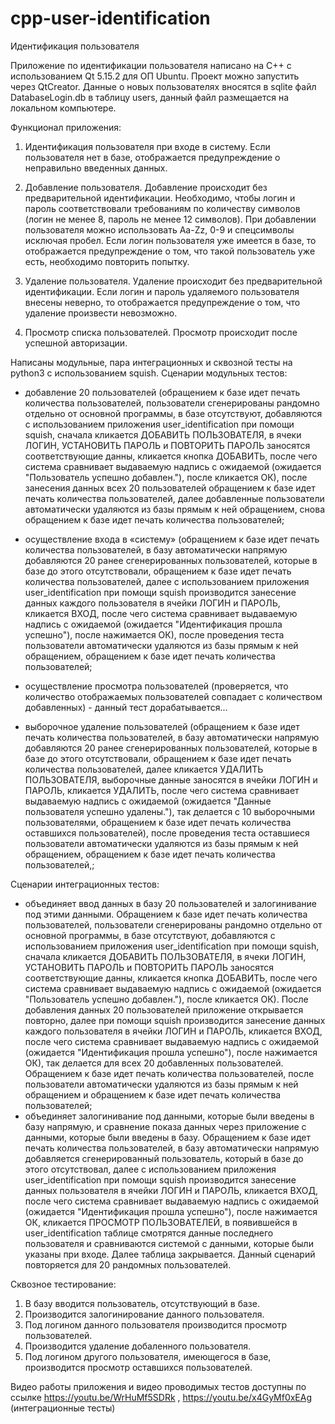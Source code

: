 # cpp-user-identification
Идентификация пользователя

Приложение по идентификации пользователя написано на C++ с использованием Qt 5.15.2 для ОП Ubuntu. Проект можно запустить через QtCreator.
Данные о новых пользователях вносятся в sqlite файл DatabaseLogin.db в таблицу users, данный файл размещается на локальном компьютере. 

Функционал приложения:
1. Идентификация пользователя при входе в систему. Если пользователя нет в базе, отображается предупреждение о неправильно введенных данных.

2. Добавление пользователя. Добавление происходит без предварительной идентификации. Необходимо, чтобы логин и пароль соответствовали требованиям по количеству символов (логин не менее 8, пароль не менее 12 символов). При добавлении пользователя можно использовать Aa-Zz, 0-9 и спецсимволы исключая пробел. Если логин пользователя уже имеется в базе, то отображается предупреждение о том, что такой пользователь уже есть, необходимо повторить попытку.

3. Удаление пользователя. Удаление происходит без предварительной идентификации. Если логин и пароль удаляемого пользователя внесены неверно, то отображается предупреждение о том, что удаление произвести невозможно.

4. Просмотр списка пользователей. Просмотр происходит после успешной авторизации.

Написаны модульные, пара интеграционных и сквозной тесты на python3 с использованием squish.
Сценарии модульных тестов:

 - добавление 20 пользователей (обращением к базе идет печать количества пользователей, пользователи сгенерированы рандомно отдельно от основной программы, в базе отсутствуют, добавляются с использованием приложения user_identification при помощи squish, сначала кликается ДОБАВИТЬ ПОЛЬЗОВАТЕЛЯ, в ячеки ЛОГИН, УСТАНОВИТЬ ПАРОЛЬ и ПОВТОРИТЬ ПАРОЛЬ заносятся соответствующие данны, кликается кнопка ДОБАВИТЬ, после чего система сравнивает выдаваемую надпись с ожидаемой (ожидается "Пользователь успешно добавлен."), после кликается ОК), после занесения данных всех 20 пользователей обращением к базе идет печать количества пользователей, далее добавленные пользователи автоматически удаляются из базы прямым к ней обращением, снова обращением к базе идет печать количества пользователей;
    
 - осуществление входа в «систему» (обращением к базе идет печать количества пользователей, в базу автоматически напрямую добавляются 20 ранее сгенерированных пользователей, которые в базе до этого отсутствовали, обращением к базе идет печать количества пользователей, далее с использованием приложения user_identification при помощи squish производится занесение данных каждого пользователя в ячейки ЛОГИН и ПАРОЛЬ, кликается ВХОД, после чего система сравнивает выдаваемую надпись с ожидаемой (ожидается "Идентификация прошла успешно"), после нажимается ОК), после проведения теста пользователи автоматически удаляются из базы прямым к ней обращением, обращением к базе идет печать количества пользователей;
    
 - осуществление просмотра пользователей (проверяется, что количество отображаемых пользователей совпадает с количеством добавленных) - данный тест дорабатывается...
    
 - выборочное удаление пользователей (обращением к базе идет печать количества пользователей, в базу автоматически напрямую добавляются 20 ранее сгенерированных пользователей, которые в базе до этого отсутствовали, обращением к базе идет печать количества пользователей, далее кликается УДАЛИТЬ ПОЛЬЗОВАТЕЛЯ, выборочные данные заносятся в ячейки ЛОГИН и ПАРОЛЬ, кликается УДАЛИТЬ, после чего система сравнивает выдаваемую надпись с ожидаемой (ожидается "Данные пользователя успешно удалены."), так делается с 10 выборочными пользователями, обращением к базе идет печать количества оставшихся пользователей), после проведения теста оставшиеся пользователи автоматически удаляются из базы прямым к ней обращением, обращением к базе идет печать количества пользователей,;

Сценарии интеграционных тестов:
- объединяет ввод данных в базу 20 пользователей и залогинивание под этими данными. Обращением к базе идет печать количества пользователей, пользователи сгенерированы рандомно отдельно от основной программы, в базе отсутствуют, добавляются с использованием приложения user_identification при помощи squish, сначала кликается ДОБАВИТЬ ПОЛЬЗОВАТЕЛЯ, в ячеки ЛОГИН, УСТАНОВИТЬ ПАРОЛЬ и ПОВТОРИТЬ ПАРОЛЬ заносятся соответствующие данны, кликается кнопка ДОБАВИТЬ, после чего система сравнивает выдаваемую надпись с ожидаемой (ожидается "Пользователь успешно добавлен."), после кликается ОК). После добавления данных 20 пользователей приложение открывается повторно, далее при помощи squish производится занесение данных каждого пользователя в ячейки ЛОГИН и ПАРОЛЬ, кликается ВХОД, после чего система сравнивает выдаваемую надпись с ожидаемой (ожидается "Идентификация прошла успешно"), после нажимается ОК), так делается для всех 20 добавленных пользователей. Обращением к базе идет печать количества пользователей, после пользователи автоматически удаляются из базы прямым к ней обращением и обращением к базе идет печать количества пользователей;  
- объединяет залогинивание под данными, которые были введены в базу напрямую, и сравнение показа данных через приложение с данными, которые были введены в базу. Обращением к базе идет печать количества пользователей, в базу автоматически напрямую добавляется сгенерированный пользователь, который в базе до этого отсутствовал, далее с использованием приложения user_identification при помощи squish производится занесение данных пользователя в ячейки ЛОГИН и ПАРОЛЬ, кликается ВХОД, после чего система сравнивает выдаваемую надпись с ожидаемой (ожидается "Идентификация прошла успешно"), после нажимается ОК, кликается ПРОСМОТР ПОЛЬЗОВАТЕЛЕЙ, в появившейся в user_identification таблице смотрятся данные последнего пользователя и сравниваются системой с данными, которые были указаны при входе. Далее таблица закрывается. Данный сценарий повторяется для 20 рандомных пользователей.

Сквозное тестирование:
1. В базу вводится пользователь, отсутствующий в базе.
2. Производится залогинирование данного пользователя.
3. Под логином данного пользователя производится просмотр пользователей. 
4. Производится удаление добаленного пользователя.
5. Под логином другого пользователя, имеющегося в базе, производится просмотр оставшихся пользователей. 

Видео работы приложения и видео проводимых тестов доступны по ссылке https://youtu.be/WrHuMf5SDRk , https://youtu.be/x4GyMf0xEAg (интеграционные тесты)
